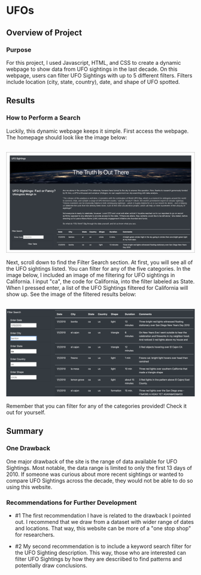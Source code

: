 # UFOs


## Overview of Project

### Purpose
For this project, I used Javascript, HTML, and CSS to create a dynamic webpage to show data from UFO sightings in the last decade. On this webpage, users can filter UFO Sightings with up to 5 different filters. Filters include location (city, state, country), date, and shape of UFO spotted. 

## Results

### How to Perform a Search
Luckily, this dynamic webpage keeps it simple. First access the webpage. The homepage should look like the image below:


<br/> ![search1](static/images/search1.png) 

Next, scroll down to find the Filter Search section. At first, you will see all of the UFO sightings listed. You can filter for any of the five categories. In the image below, I included an image of me filtering for UFO sightings in California. I input "ca", the code for California, into the filter labeled as State. When I pressed enter, a list of the UFO Sightings filtered for California will show up. See the image of the filtered results below: 

<br/> ![search2](static/images/search2.png) 

Remember that you can filter for any of the categories provided! Check it out for yourself. 

## Summary 

### One Drawback
One major drawback of the site is the range of data available for UFO Sightings. Most notable, the data range is limited to only the first 13 days of 2010. If someone was curious about more recent sightings or wanted to compare UFO Sightings across the decade, they would not be able to do so using this website. 

### Recommendations for Further Development

- #1 The first recommendation I have is related to the drawback I pointed out. I recommend that we draw from a dataset with wider range of dates and locations. That way, this website can be more of a "one stop shop" for researchers. 

- #2 My second recommendation is to include a keyword search filter for the UFO Sighting description. This way, those who are interested can filter UFO Sightings by how they are descriibed to find patterns and potentially draw conclusions. 
